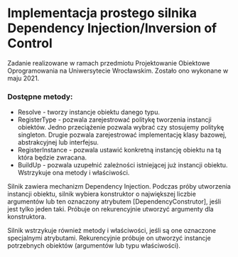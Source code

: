 # Implementacja prostego silnika Dependency Injection/Inversion of Control

Zadanie realizowane w ramach przedmiotu Projektowanie Obiektowe Oprogramowania na Uniwersytecie Wrocławskim.
Zostało ono wykonane w maju 2021.

### Dostępne metody:

* Resolve - tworzy instancje obiektu danego typu.
* RegisterType - pozwala zarejestrować politykę tworzenia instancji obiektów. Jedno przeciążenie pozwala wybrać czy stosujemy politykę singleton. Drugie pozwala zarejestrować implementację klasy bazowej, abstrakcyjnej lub interfejsu.
* RegisterInstance - pozwala ustawić konkretną instancję obiektu na tą która będzie zwracana.
* BuildUp - pozwala uzupełnić zależności istniejącej już instancji obiektu. Wstrzykuje ona metody i właściwości.

Silnik zawiera mechanizm Dependency Injection. Podczas próby utworzenia instancji obiektu, silnik wybiera konstruktor o największej liczbie argumentów lub ten oznaczony atrybutem [DependencyConstrutor], jeśli jest tylko jeden taki. Próbuje on rekurencyjnie utworzyć argumenty dla konstruktora.

Silnik wstrzykuje również metody i właściwości, jeśli są one oznaczone specjalnymi atrybutami. Rekurencyjnie próbuje on utworzyć instancje potrzebnych obiektów (argumentów lub typu właściwości).
